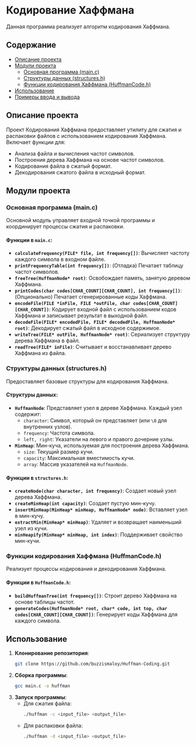# Кодирование Хаффмана

Данная программа реализует алгоритм кодирования Хаффмана.

## Содержание

- [Описание проекта](#описание-проекта)
- [Модули проекта](#модули-проекта)
  - [Основная программа (main.c)](#основная-программа-mainc)
  - [Структуры данных (structures.h)](#структуры-данных-structuresh)
  - [Функции кодирования Хаффмана (HuffmanCode.h)](#функции-кодирования-хаффмана-huffmancodeh)
- [Использование](#использование)
- [Примеры ввода и вывода](#примеры-ввода-и-вывода)

## Описание проекта

Проект Кодирования Хаффмана предоставляет утилиту для сжатия и распаковки файлов с использованием кодирования Хаффмана. Включает функции для:
- Анализа файла и вычисления частот символов.
- Построения дерева Хаффмана на основе частот символов.
- Кодирования файла в сжатый формат.
- Декодирования сжатого файла в исходный формат.

## Модули проекта

### Основная программа (main.c)

Основной модуль управляет входной точкой программы и координирует процессы сжатия и распаковки.

#### Функции в `main.c`:

- **`calculateFrequency(FILE* file, int frequency[])`**: Вычисляет частоту каждого символа в входном файле.
- **`printFrequencyTable(int frequency[])`**: (Отладка) Печатает таблицу частот символов.
- **`freeTree(HuffmanNode* root)`**: Освобождает память, занятую деревом Хаффмана.
- **`printCodes(char codes[CHAR_COUNT][CHAR_COUNT], int frequency[])`**: (Опционально) Печатает сгенерированные коды Хаффмана.
- **`encodeFile(FILE *inFile, FILE *outFile, char codes[CHAR_COUNT][CHAR_COUNT])`**: Кодирует входной файл с использованием кодов Хаффмана и записывает результат в выходной файл.
- **`decodeFile(FILE* encodedFile, FILE* decodedFile, HuffmanNode* root)`**: Декодирует сжатый файл в исходное содержимое.
- **`writeTree(FILE* outFile, HuffmanNode* root)`**: Сериализует структуру дерева Хаффмана в файл.
- **`readTree(FILE* inFile)`**: Считывает и восстанавливает дерево Хаффмана из файла.

### Структуры данных (structures.h)

Предоставляет базовые структуры для кодирования Хаффмана.

#### Структуры данных:

- **`HuffmanNode`**: Представляет узел в дереве Хаффмана. Каждый узел содержит:
  - `character`: Символ, который он представляет (или `\0` для внутренних узлов).
  - `frequency`: Частота символа.
  - `left, right`: Указатели на левого и правого дочерние узлы.
- **`MinHeap`**: Мин-куча, используемая для построения дерева Хаффмана.
  - `size`: Текущий размер кучи.
  - `capacity`: Максимальная вместимость кучи.
  - `array`: Массив указателей на `HuffmanNode`.

#### Функции в `structures.h`:

- **`createNode(char character, int frequency)`**: Создает новый узел дерева Хаффмана.
- **`createMinHeap(int capacity)`**: Создает пустую мин-кучу.
- **`insertMinHeap(MinHeap* minHeap, HuffmanNode* node)`**: Вставляет узел в мин-кучу.
- **`extractMin(MinHeap* minHeap)`**: Удаляет и возвращает наименьший узел из кучи.
- **`minHeapify(MinHeap* minHeap, int index)`**: Поддерживает свойство мин-кучи.

### Функции кодирования Хаффмана (HuffmanCode.h)

Реализует процессы кодирования и декодирования Хаффмана.

#### Функции в `HuffmanCode.h`:

- **`buildHuffmanTree(int frequency[])`**: Строит дерево Хаффмана на основе таблицы частот.
- **`generateCodes(HuffmanNode* root, char* code, int top, char codes[CHAR_COUNT][CHAR_COUNT])`**: Генерирует коды Хаффмана для каждого символа.

## Использование

1. **Клонирование репозитория**:
   ```bash
   git clone https://github.com/buzzismaloy/Huffman-Coding.git
   ```
2. **Сборка программы**:
   ```bash
   gcc main.c -o huffman
   ```
3. **Запуск программы**:
   - Для сжатия файла:
     ```bash
     ./huffman -c <input_file> <output_file>
     ```
   - Для распаковки файла:
     ```bash
     ./huffman -d <input_file> <output_file>
     ```
